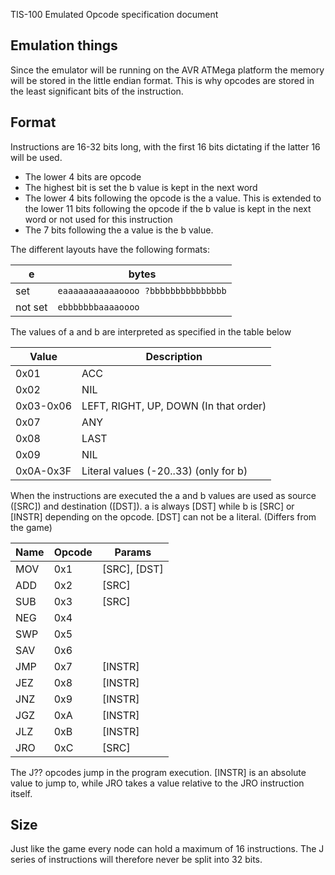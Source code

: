 TIS-100 Emulated Opcode specification document

Emulation things
----------------
Since the emulator will be running on the AVR ATMega platform the memory will be
stored in the little endian format. This is why opcodes are stored in the least
significant bits of the instruction.

Format
------
Instructions are 16-32 bits long, with the first 16 bits dictating if the latter 16
will be used.

 * The lower 4 bits are opcode
 * The highest bit is set the b value is kept in the next word
 * The lower 4 bits following the opcode is the a value. This is extended to the
   lower 11 bits following the opcode if the b value is kept in the next word or
   not used for this instruction
 * The 7 bits following the a value is the b value.

The different layouts have the following formats:

| e       | bytes                               |
|---------|-------------------------------------|
| set     | `eaaaaaaaaaaaoooo ?bbbbbbbbbbbbbbb` |
| not set | `ebbbbbbbaaaaoooo`                  |

The values of a and b are interpreted as specified in the table below

| Value     | Description                           |
|-----------|---------------------------------------|
| 0x01      | ACC                                   |
| 0x02      | NIL                                   |
| 0x03-0x06 | LEFT, RIGHT, UP, DOWN (In that order) |
| 0x07      | ANY                                   |
| 0x08      | LAST                                  |
| 0x09      | NIL                                   |
| 0x0A-0x3F | Literal values (-20..33) (only for b) |

When the instructions are executed the a and b values are used as source ([SRC])
and destination ([DST]). a is always [DST] while b is [SRC] or [INSTR] depending
on the opcode. [DST] can not be a literal. (Differs from the game)

| Name   | Opcode   | Params         |
| ------ | -------- | -------------- |
| MOV    | 0x1      | [SRC], [DST]   |
| ADD    | 0x2      | [SRC]          |
| SUB    | 0x3      | [SRC]          |
| NEG    | 0x4      |                |
| SWP    | 0x5      |                |
| SAV    | 0x6      |                |
| JMP    | 0x7      | [INSTR]        |
| JEZ    | 0x8      | [INSTR]        |
| JNZ    | 0x9      | [INSTR]        |
| JGZ    | 0xA      | [INSTR]        |
| JLZ    | 0xB      | [INSTR]        |
| JRO    | 0xC      | [SRC]          |

The J?? opcodes jump in the program execution. [INSTR] is an absolute value to
jump to, while JRO takes a value relative to the JRO instruction itself.

Size
----
Just like the game every node can hold a maximum of 16 instructions. The J
series of instructions will therefore never be split into 32 bits.
